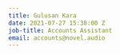 ```yaml
---
title: Gulusan Kara
date: 2021-07-27 15:38:00 Z
job-title: Accounts Assistant
email: accounts@novel.audio
---
```


